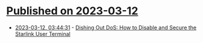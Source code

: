 # [Published on 2023-03-12](index.md)

* [2023-03-12, 03:44:31](https://lobste.rs/s/2raiki/dishing_out_dos_how_disable_secure) - [Dishing Out DoS: How to Disable and Secure the Starlink User Terminal](https://arxiv.org/pdf/2303.00582.pdf)
